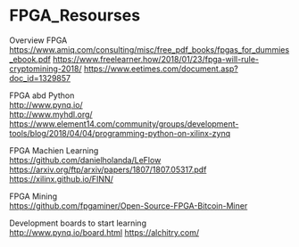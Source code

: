 # FPGA_Resourses

Overview FPGA  
https://www.amiq.com/consulting/misc/free_pdf_books/fpgas_for_dummies_ebook.pdf
https://www.freelearner.how/2018/01/23/fpga-will-rule-cryptomining-2018/
https://www.eetimes.com/document.asp?doc_id=1329857

FPGA abd Python  
http://www.pynq.io/  
http://www.myhdl.org/    
https://www.element14.com/community/groups/development-tools/blog/2018/04/04/programming-python-on-xilinx-zynq

FPGA Machien Learning  
https://github.com/danielholanda/LeFlow
https://arxiv.org/ftp/arxiv/papers/1807/1807.05317.pdf
https://xilinx.github.io/FINN/

FPGA Mining  
https://github.com/fpgaminer/Open-Source-FPGA-Bitcoin-Miner

Development boards to start learning   
http://www.pynq.io/board.html 
https://alchitry.com/
